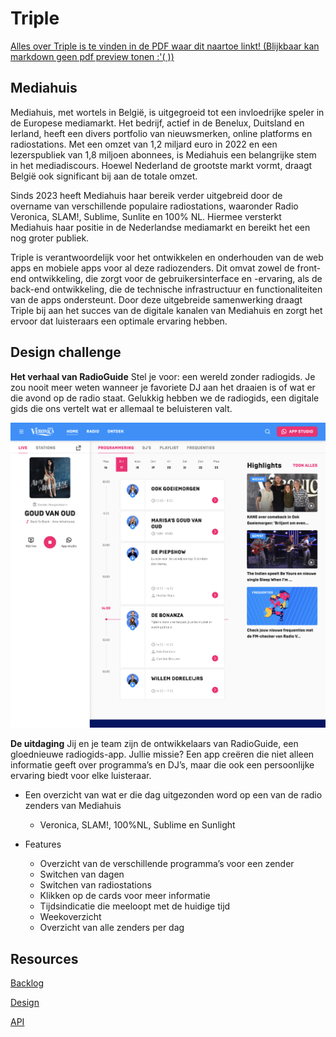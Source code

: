 # Triple
[Alles over Triple is te vinden in de PDF waar dit naartoe linkt! (Blijkbaar kan markdown geen pdf preview tonen :'( ))](/files/Triple-about.pdf)

## Mediahuis

Mediahuis, met wortels in België, is uitgegroeid tot een invloedrijke speler in de Europese mediamarkt. Het bedrijf, actief in de Benelux, Duitsland en Ierland, heeft een divers portfolio van nieuwsmerken, online platforms en radiostations. Met een omzet van 1,2 miljard euro in 2022 en een lezerspubliek van 1,8 miljoen abonnees, is Mediahuis een belangrijke stem in het mediadiscours. Hoewel Nederland de grootste markt vormt, draagt België ook significant bij aan de totale omzet.

Sinds 2023 heeft Mediahuis haar bereik verder uitgebreid door de overname van verschillende populaire radiostations, waaronder Radio Veronica, SLAM!, Sublime, Sunlite en 100% NL. Hiermee versterkt Mediahuis haar positie in de Nederlandse mediamarkt en bereikt het een nog groter publiek.

Triple is verantwoordelijk voor het ontwikkelen en onderhouden van de web apps en mobiele apps voor al deze radiozenders. Dit omvat zowel de front-end ontwikkeling, die zorgt voor de gebruikersinterface en -ervaring, als de back-end ontwikkeling, die de technische infrastructuur en functionaliteiten van de apps ondersteunt. Door deze uitgebreide samenwerking draagt Triple bij aan het succes van de digitale kanalen van Mediahuis en zorgt het ervoor dat luisteraars een optimale ervaring hebben.

## Design challenge

**Het verhaal van RadioGuide**
Stel je voor: een wereld zonder radiogids. Je zou nooit meer weten wanneer je favoriete DJ aan het draaien is of wat er die avond op de radio staat. Gelukkig hebben we de radiogids, een digitale gids die ons vertelt wat er allemaal te beluisteren valt.

![Design Fimga](/files//design.png)

**De uitdaging**
Jij en je team zijn de ontwikkelaars van RadioGuide, een gloednieuwe radiogids-app. Jullie missie? Een app creëren die niet alleen informatie geeft over programma’s en DJ’s, maar die ook een persoonlijke ervaring biedt voor elke luisteraar.

- Een overzicht van wat er die dag uitgezonden word op een van de radio zenders van Mediahuis
  - Veronica, SLAM!, 100%NL, Sublime en Sunlight
    
- Features
  - Overzicht van de verschillende programma’s voor een zender
  - Switchen van dagen
  - Switchen van radiostations
  - Klikken op de cards voor meer informatie
  - Tijdsindicatie die meeloopt met de huidige tijd
  - Weekoverzicht
  - Overzicht van alle zenders per dag

## Resources

[Backlog](https://github.com/orgs/fdnd-agency/projects/34/)

[Design](/files/Mediahuis%20Gids%20Design.fig)

[API](/data/README.md)

